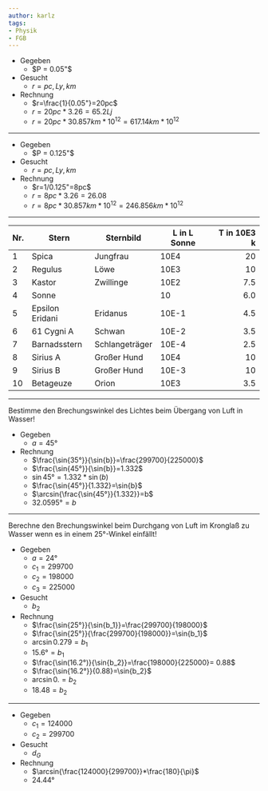 ```yaml
---
author: karlz
tags:
- Physik
- FGB
---
```


- Gegeben
	- $P = 0.05"$
- Gesucht
	- $r = pc, Ly, km$
- Rechnung
	- $r=\frac{1}{0.05"}=20pc$
	- $r=20pc*3.26=65.2Lj$
	- $r=20pc*30.857km*10^{12}=617.14km*10^{12}$

- - -

- Gegeben
	- $P = 0.125"$
- Gesucht
	- $r = pc, Ly, km$
- Rechnung
	- $r=1/0.125"=8pc$
	- $r=8pc*3.26=26.08$
	- $r=8pc*30.857km*10^{12}=246.856km*10^{12}$

- - -

| Nr. | Stern           | Sternbild      | L in L Sonne | T in 10E3 k |
|:--- | --------------- | -------------- | ------------ | -----------:|
| 1   | Spica           | Jungfrau       | 10E4         |          20 |
| 2   | Regulus         | Löwe           | 10E3         |          10 |
| 3   | Kastor          | Zwillinge      | 10E2         |         7.5 |
| 4   | Sonne           |                | 10           |         6.0 |
| 5   | Epsilon Eridani | Eridanus       | 10E-1        |         4.5 |
| 6   | 61 Cygni A      | Schwan         | 10E-2        |         3.5 |
| 7   | Barnadsstern    | Schlangeträger | 10E-4        |         2.5 |
| 8   | Sirius A        | Großer Hund    | 10E4         |          10 |
| 9   | Sirius B        | Großer Hund    | 10E-3        |          10 |
| 10  | Betageuze       | Orion          | 10E3         |         3.5 |

- - -

Bestimme den Brechungswinkel des Lichtes beim Übergang von Luft in Wasser!

- Gegeben
	- $a = 45°$
- Rechnung
	- $\frac{\sin{35°}}{\sin{b}}=\frac{299700}{225000}$
	- $\frac{\sin{45°}}{\sin{b}}=1.332$
	- $\sin{45°} = 1.332*\sin(b)$
	- $\frac{\sin{45°}}{1.332}=\sin{b}$
	- $\arcsin{\frac{\sin{45°}}{1.332}}=b$
	- $32.0595°=b$

- - -

Berechne den Brechungswinkel beim Durchgang von Luft im Kronglaß zu Wasser wenn es in einem 25°-Winkel einfällt!

- Gegeben
	- $a=24°$
	- $c_1=299700$
	- $c_2=198000$
	- $c_3=225000$
- Gesucht
	- $b_2$
- Rechnung
	- $\frac{\sin{25°}}{\sin{b_1}}=\frac{299700}{198000}$
	- $\frac{\sin{25°}}{\frac{299700}{198000}}=\sin{b_1}$
	- $\arcsin{0.279}=b_1$
	- $15.6°=b_1$
	- $\frac{\sin(16.2°)}{\sin{b_2}}=\frac{198000}{225000}= 0.88$
	- $\frac{\sin{16.2°}}{0.88}=\sin{b_2}$
	- $\arcsin{0.}=b_2$
	- $18.48=b_2$

- - -

- Gegeben
	- $c_1=124000$
	- $c_2=299700$
- Gesucht
	- $d_G$
- Rechnung
	- $\arcsin{\frac{124000}{299700}}*\frac{180}{\pi}$
	- $24.44°$
